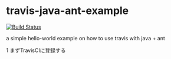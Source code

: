 travis-java-ant-example
=======================
[![Build Status](https://travis-ci.org/travis-examples/travis-java-ant-example.png?branch=master)](https://travis-ci.org/travis-examples/travis-java-ant-example)

a simple hello-world example on how to use travis with java + ant


1 まずTravisCIに登録する
